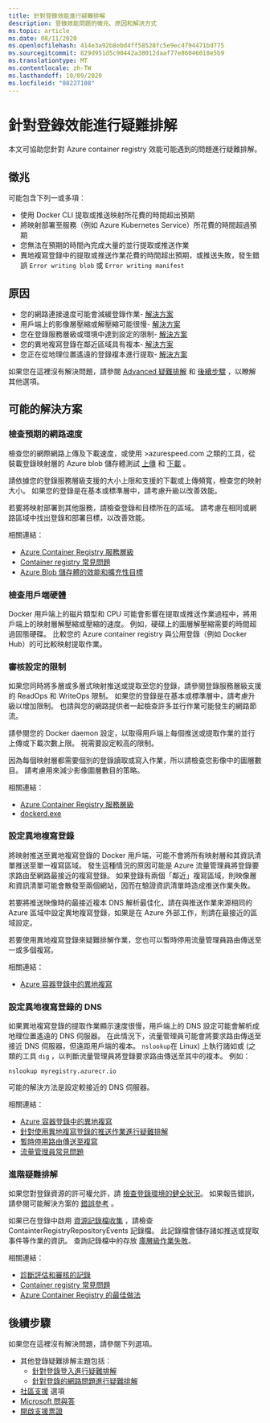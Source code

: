 ```yaml
---
title: 針對登錄效能進行疑難排解
description: 登錄效能問題的徵兆、原因和解決方式
ms.topic: article
ms.date: 08/11/2020
ms.openlocfilehash: 414e3a92b8ebd4ff58528fc5e9ec4794471bd775
ms.sourcegitcommit: 829d951d5c90442a38012daaf77e86046018e5b9
ms.translationtype: MT
ms.contentlocale: zh-TW
ms.lasthandoff: 10/09/2020
ms.locfileid: "88227108"
---
```

# <a name="troubleshoot-registry-performance"></a>針對登錄效能進行疑難排解

本文可協助您針對 Azure container registry 效能可能遇到的問題進行疑難排解。 

## <a name="symptoms"></a>徵兆

可能包含下列一或多項：

* 使用 Docker CLI 提取或推送映射所花費的時間超出預期
* 將映射部署至服務（例如 Azure Kubernetes Service）所花費的時間超過預期
* 您無法在預期的時間內完成大量的並行提取或推送作業
* 異地複寫登錄中的提取或推送作業花費的時間超出預期，或推送失敗，發生錯誤 `Error writing blob` 或 `Error writing manifest`

## <a name="causes"></a>原因

* 您的網路連接速度可能會減緩登錄作業- [解決方案](#check-expected-network-speed)
* 用戶端上的影像層壓縮或解壓縮可能很慢- [解決方案](#check-client-hardware)  
* 您在登錄服務層級或環境中達到設定的限制- [解決方案](#review-configured-limits)
* 您的異地複寫登錄在鄰近區域具有複本- [解決方案](#configure-geo-replicated-registry)
* 您正在從地理位置遙遠的登錄複本進行提取- [解決方案](#configure-dns-for-geo-replicated-registry)

如果您在這裡沒有解決問題，請參閱 [Advanced 疑難排解](#advanced-troubleshooting) 和 [後續步驟](#next-steps) ，以瞭解其他選項。

## <a name="potential-solutions"></a>可能的解決方案

### <a name="check-expected-network-speed"></a>檢查預期的網路速度

檢查您的網際網路上傳及下載速度，或使用 >azurespeed.com 之類的工具，從裝載登錄映射層的 Azure blob 儲存體測試 [上傳](https://www.azurespeed.com/Azure/Uploadß) 和 [下載](https://www.azurespeed.com/Azure/Download) 。

請依據您的登錄服務層級支援的大小上限和支援的下載或上傳頻寬，檢查您的映射大小。 如果您的登錄是在基本或標準層中，請考慮升級以改善效能。 

若要將映射部署到其他服務，請檢查登錄和目標所在的區域。 請考慮在相同或網路區域中找出登錄和部署目標，以改善效能。

相關連結：

* [Azure Container Registry 服務層級](container-registry-skus.md)    
* [Container registry 常見問題](container-registry-faq.md)
* [Azure Blob 儲存體的效能和擴充性目標](../storage/blobs/scalability-targets.md)

### <a name="check-client-hardware"></a>檢查用戶端硬體

Docker 用戶端上的磁片類型和 CPU 可能會影響在提取或推送作業過程中，將用戶端上的映射層解壓縮或壓縮的速度。 例如，硬碟上的圖層解壓縮需要的時間超過固態硬碟。 比較您的 Azure container registry 與公用登錄（例如 Docker Hub）的可比較映射提取作業。

### <a name="review-configured-limits"></a>審核設定的限制

如果您同時將多層或多層式映射推送或提取至您的登錄，請參閱登錄服務層級支援的 ReadOps 和 WriteOps 限制。 如果您的登錄是在基本或標準層中，請考慮升級以增加限制。 也請與您的網路提供者一起檢查許多並行作業可能發生的網路節流。 

請參閱您的 Docker daemon 設定，以取得用戶端上每個推送或提取作業的並行上傳或下載次數上限。 視需要設定較高的限制。

因為每個映射層都需要個別的登錄讀取或寫入作業，所以請檢查您影像中的圖層數目。 請考慮用來減少影像圖層數目的策略。

相關連結：

* [Azure Container Registry 服務層級](container-registry-skus.md)
* [dockerd.exe](https://docs.docker.com/engine/reference/commandline/dockerd/)

### <a name="configure-geo-replicated-registry"></a>設定異地複寫登錄

將映射推送至異地複寫登錄的 Docker 用戶端，可能不會將所有映射層和其資訊清單推送至單一複寫區域。 發生這種情況的原因可能是 Azure 流量管理員將登錄要求路由至網路最接近的複寫登錄。 如果登錄有兩個「鄰近」複寫區域，則映像層和資訊清單可能會散發至兩個網站，因而在驗證資訊清單時造成推送作業失敗。

若要將推送映像時的最接近複本 DNS 解析最佳化，請在與推送作業來源相同的 Azure 區域中設定異地複寫登錄，如果是在 Azure 外部工作，則請在最接近的區域設定。

若要使用異地複寫登錄來疑難排解作業，您也可以暫時停用流量管理員路由傳送至一或多個複寫。

相關連結：

* [Azure 容器登錄中的異地複寫](container-registry-geo-replication.md)

### <a name="configure-dns-for-geo-replicated-registry"></a>設定異地複寫登錄的 DNS

如果異地複寫登錄的提取作業顯示速度很慢，用戶端上的 DNS 設定可能會解析成地理位置遙遠的 DNS 伺服器。 在此情況下，流量管理員可能會將要求路由傳送至接近 DNS 伺服器，但遠距用戶端的複本。 `nslookup`在 Linux) 上執行諸如或 (之類的工具 `dig` ，以判斷流量管理員將登錄要求路由傳送至其中的複本。 例如：

```console
nslookup myregistry.azurecr.io
```

可能的解決方法是設定較接近的 DNS 伺服器。

相關連結：

* [Azure 容器登錄中的異地複寫](container-registry-geo-replication.md)
* [針對使用異地複寫登錄的推送作業進行疑難排解](container-registry-geo-replication.md#troubleshoot-push-operations-with-geo-replicated-registries)
* [暫時停用路由傳送至複寫](container-registry-geo-replication.md#temporarily-disable-routing-to-replication)
* [流量管理員常見問題](../traffic-manager/traffic-manager-faqs.md)

### <a name="advanced-troubleshooting"></a>進階疑難排解

如果您對登錄資源的許可權允許，請 [檢查登錄環境的健全狀況](container-registry-check-health.md)。 如果報告錯誤，請參閱可能解決方案的 [錯誤參考](container-registry-health-error-reference.md) 。

如果已在登錄中啟用 [資源記錄檔收集](container-registry-diagnostics-audit-logs.md) ，請檢查 ContainterRegistryRepositoryEvents 記錄檔。 此記錄檔會儲存諸如推送或提取事件等作業的資訊。 查詢記錄檔中的存放 [庫層級作業失敗](container-registry-diagnostics-audit-logs.md#repository-level-operation-failures)。 

相關連結：

* [診斷評估和審核的記錄](container-registry-diagnostics-audit-logs.md)
* [Container registry 常見問題](container-registry-faq.md)
* [Azure Container Registry 的最佳做法](container-registry-best-practices.md)

## <a name="next-steps"></a>後續步驟

如果您在這裡沒有解決問題，請參閱下列選項。

* 其他登錄疑難排解主題包括：
  * [針對登錄登入進行疑難排解](container-registry-troubleshoot-login.md)
  * [針對登錄的網路問題進行疑難排解](container-registry-troubleshoot-access.md)
* [社區支援](https://azure.microsoft.com/support/community/) 選項
* [Microsoft 問與答](https://docs.microsoft.com/answers/products/)
* [開啟支援票證](https://azure.microsoft.com/support/create-ticket/)


